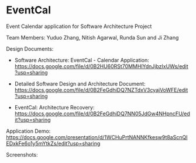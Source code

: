 EventCal
========

Event Calendar application for Software Architecture Project

Team Members:
Yuduo Zhang, Nitish Agarwal, Runda Sun and Ji Zhang


Design Documents:

- Software Architecture: EventCal -  Calendar Application:
https://docs.google.com/file/d/0B2HU60RSt70MMHlYdnJjbzIxUWs/edit?usp=sharing

- Detailed Software Design and  Architecture Document:
https://docs.google.com/file/d/0B2FeGdhiDQ7NZTdxV3cyajVoWFE/edit?usp=sharing

- EventCal: Architecture Recovery:
https://docs.google.com/file/d/0B2FeGdhiDQ7NN05JdGw4NHpncFU/edit?usp=sharing


Application Demo:
https://docs.google.com/presentation/d/1WCHuPrtNANNKfkesw9t8aScnQIEDxkFe6o1y5mYtkZs/edit?usp=sharing


Screenshots:

